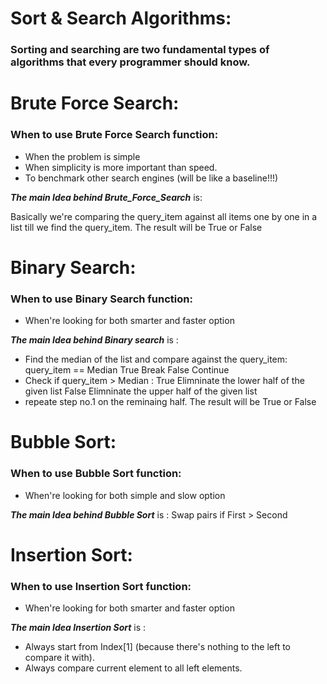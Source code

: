 # Sort & Search Algorithms:
  ### Sorting and searching are two fundamental types of algorithms that every programmer should know.
  
# Brute Force Search:

### When to use Brute Force Search function:
  * When the problem is simple
  * When simplicity is more important than speed.
  * To benchmark other search engines (will be like a baseline!!!)

***The main Idea behind Brute_Force_Search*** is:

   Basically we're comparing the query_item against all items one by one in a list till we find the query_item.
   The result will be True or False

# Binary Search:

### When to use Binary Search function:
  * When're looking for both smarter and faster option

***The main Idea behind Binary search*** is :

  *  Find the median of the list and compare against the query_item:
     query_item ==  Median 
     True
        Break
     False 
        Continue 
  *  Check if query_item > Median :
     True
        Elimninate the lower half of the given list 
     False
        Elimninate the upper half of the given list 
  *  repeate step no.1 on the reminaing half.
     The result will be True or False
     
# Bubble Sort:

### When to use Bubble Sort function:
  * When're looking for both simple and slow option

***The main Idea behind Bubble Sort*** is : Swap pairs if First > Second


# Insertion Sort:

### When to use Insertion Sort function:
  * When're looking for both smarter and faster option

***The main Idea Insertion Sort*** is :

  *  Always start from Index[1] (because there's nothing to the left to compare it with).
  *  Always compare current element to all left elements.

